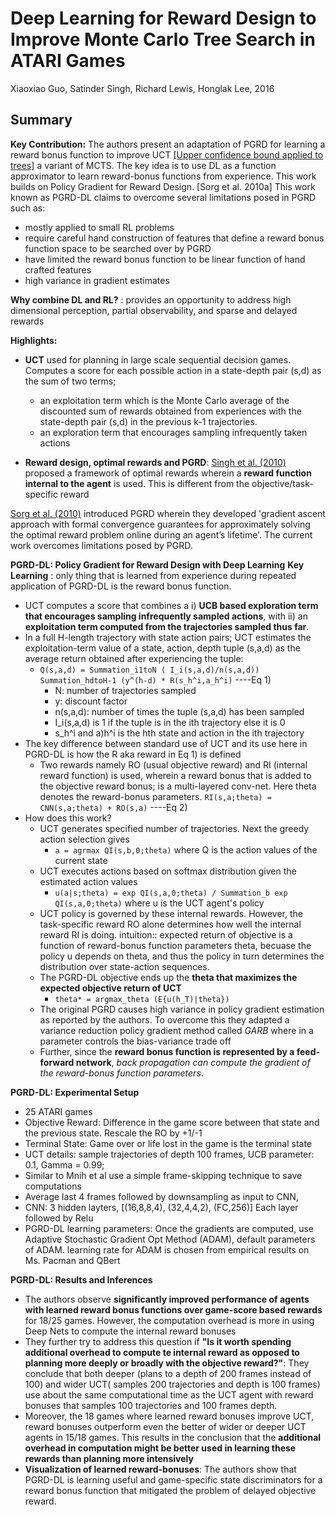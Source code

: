 # Deep Learning for Reward Design to Improve Monte Carlo Tree Search in ATARI Games
Xiaoxiao Guo, Satinder Singh, Richard Lewis, Honglak Lee, 2016

## Summary

**Key Contribution:** The authors present an adaptation of PGRD for learning a reward bonus function to improve UCT [[Upper confidence bound applied to trees]](http://citeseerx.ist.psu.edu/viewdoc/download;jsessionid=A0DBA0C5D4515D1D165F398A7E27C8CF?doi=10.1.1.102.1296&rep=rep1&type=pdf) a variant of MCTS. The key idea  is to use DL as a function approximator to learn reward-bonus functions from experience. This work builds on Policy Gradient for Reward Design. [Sorg et al. 2010a] This work known as PGRD-DL claims to overcome several limitations posed in PGRD such as: 
  - mostly applied to small RL problems
  - require careful hand construction of features that define a reward bonus function space to be searched over by PGRD
  - have limited the reward bonus function to be linear function of hand crafted features
  - high variance in gradient estimates
  
**Why combine DL and RL?** : provides an opportunity to address high dimensional perception, partial observability, and sparse and delayed rewards

**Highlights:**
  - **UCT** used for planning in large scale sequential decision games. Computes a score for each possible action in a state-depth pair (s,d) as the sum of two terms; 
      - an exploitation term which is the Monte Carlo average of the discounted sum of rewards obtained from experiences with the state-depth pair (s,d) in the previous k-1 trajectories. 
      - an exploration term that encourages sampling infrequently taken actions
      
 - **Reward design, optimal rewards and PGRD**: [Singh et al. (2010)](https://web.eecs.umich.edu/~baveja/Papers/IMRLIEEETAMDFinal.pdf) proposed a framework of optimal rewards wherein a **reward function internal to the agent** is used. This is different from the objective/task-specific reward
 
 [Sorg et al. (2010)](https://papers.nips.cc/paper/4146-reward-design-via-online-gradient-ascent.pdf) introduced PGRD wherein they developed 'gradient ascent approach with formal convergence guarantees for approximately solving the optimal reward problem online during an agent’s lifetime'. The current work overcomes limitations posed by PGRD.
 
 **PGRD-DL: Policy Gradient for Reward Design with Deep Learning**
 **Key Learning** : only thing that is learned from experience during repeated application of PGRD-DL is the reward bonus function.
 
 - UCT computes a score that combines a i) **UCB based exploration term that encourages sampling infrequently sampled actions**, with ii) an **exploitation term computed from the trajectories sampled thus far**.
 - In a full H-length trajectory with state action pairs; UCT estimates the exploitation-term value of a state, action, depth tuple (s,a,d) as the average return obtained after experiencing the tuple:
    *  `Q(s,a,d) = Summation_i1toN ( I_i(s,a,d)/n(s,a,d)) Summation_hdtoH-1 (y^(h-d) * R(s_h^i,a_h^i)` ----Eq 1) 
        * N: number of trajectories sampled
        * y: discount factor
        * n(s,a,d): number of times the tuple (s,a,d) has been sampled
        * I_i(s,a,d) is 1 if the tuple is in the ith trajectory else it is 0
        * s_h^i and a)h^i is the hth state and action in the ith trajectory
 - The key difference between standard use of UCT and its use here in PGRD-DL is how the R aka reward in Eq 1) is defined
    * Two rewards namely RO (usual objective reward) and RI (internal reward function) is used, wherein a reward bonus that is added to the objective reward bonus; is a multi-layered conv-net. Here theta denotes the reward-bonus parameters. 
      `RI(s,a;theta) = CNN(s,a;theta) + RO(s,a)` ----Eq 2)
 - How does this work?
    * UCT generates specified number of trajectories. Next the greedy action selection gives 
      * `a = agrmax QI(s,b,0;theta)` where Q is the action values of the current state
    * UCT executes actions based on softmax distribution given the estimated action values
      * `u(a|s;theta) = exp QI(s,a,0;theta) / Summation_b exp QI(s,a,0;theta)` where u is the UCT agent's policy
    * UCT policy is governed by these internal rewards. However, the task-specific reward RO alone determines how well the internal reward RI is doing. intuition:: expected return of objective is a function of reward-bonus function parameters theta, becuase the policy u depends on theta, and thus the policy in turn determines the distribution over state-action sequences. 
    * The PGRD-DL objective ends up the **theta that maximizes the expected objective return of UCT**
      * `theta* = argmax_theta (E{u(h_T)|theta})`
    * The original PGRD causes high variance in policy gradient estimation as reported by the authors. To overcome this they adapted a variance reduction policy gradient method called *GARB* where in a parameter controls the bias-variance trade off
    * Further, since the **reward bonus function is represented by a feed-forward network**, *back propagation can compute the gradient of the reward-bonus function parameters*. 
    
**PGRD-DL: Experimental Setup**
  - 25 ATARI games
  - Objective Reward: Difference in the game score between that state and the previous state. Rescale the RO by +1/-1
  - Terminal State: Game over or life lost in the game is the terminal state
  - UCT details: sample  trajectories of depth 100 frames, UCB parameter: 0.1, Gamma = 0.99; 
  - Similar to Mnih et al use a simple frame-skipping technique to save computations
  - Average last 4 frames followed by downsampling as input to CNN, 
  - CNN: 3 hidden layters, [(16,8,8,4), (32,4,4,2), (FC,256)] Each layer followed by Relu
  - PGRD-DL learning parameters: Once the gradients are computed, use Adaptive Stochastic Gradient Opt Method (ADAM), default parameters of ADAM. learning rate for ADAM is chosen from empirical results on Ms. Pacman and QBert
  
**PGRD-DL: Results and Inferences**
  - The authors observe **significantly improved performance of agents with learned reward bonus functions over game-score based rewards** for 18/25 games. However, the computation overhead is more in using Deep Nets to compute the internal reward bonuses
  - They further try to address this question if **"Is it worth spending additional overhead to compute te internal reward as opposed to planning more deeply or broadly with the objective reward?"**: They conclude that both deeper (plans to a depth of 200 frames instead of 100) and wider UCT( samples 200 trajectories and depth is 100 frames) use about the same computational time as the UCT agent with reward bonuses that samples 100 trajectories and 100 frames depth. 
  - Moreover, the 18 games where learned reward bonuses improve UCT, reward bonuses outperform even the better of wider or deeper UCT agents in 15/18 games. This results in the conclusion that the **additional overhead in computation might be better used in learning these rewards than planning more intensively**
 - **Visualization of learned reward-bonuses**: The authors show that PGRD-DL is learning useful and game-specific state discriminators for a reward bonus function that mitigated the problem of delayed objective reward.
  

